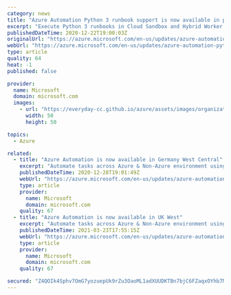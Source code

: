 ```yaml
---
category: news
title: "Azure Automation Python 3 runbook support is now available in public preview"
excerpt: "Execute Python 3 runbooks in Cloud Sandbox and Hybrid Worker."
publishedDateTime: 2020-12-22T19:00:03Z
originalUrl: "https://azure.microsoft.com/en-us/updates/azure-automation-python-3-public-preview/"
webUrl: "https://azure.microsoft.com/en-us/updates/azure-automation-python-3-public-preview/"
type: article
quality: 64
heat: -1
published: false

provider:
  name: Microsoft
  domain: microsoft.com
  images:
    - url: "https://everyday-cc.github.io/azure/assets/images/organizations/microsoft.com-50x50.jpg"
      width: 50
      height: 50

topics:
  - Azure

related:
  - title: "Azure Automation is now available in Germany West Central"
    excerpt: "Automate tasks across Azure & Non-Azure environment using PowerShell and Python based scripts."
    publishedDateTime: 2020-12-28T19:01:49Z
    webUrl: "https://azure.microsoft.com/en-us/updates/azure-automation-in-germany-west-central-region/"
    type: article
    provider:
      name: Microsoft
      domain: microsoft.com
    quality: 67
  - title: "Azure Automation is now available in UK West"
    excerpt: "Automate tasks across Azure & Non-Azure environment using PowerShell and Python based scripts. "
    publishedDateTime: 2021-03-23T17:55:15Z
    webUrl: "https://azure.microsoft.com/en-us/updates/azure-automation-in-uk-west-region/"
    type: article
    provider:
      name: Microsoft
      domain: microsoft.com
    quality: 67

secured: "Z4QOIk4Sphv7OmG7yozuepUk9rZu3OaoML1adXUUDKTBn7bjC6FZaqxOYhb7MuHQSdBYRLzV+q18yHUZSonJrZ++pfK6kygi7kmTVDWv7zYVOb0yV7ESU0o/MonuCShkJefOG6GDobqTjMcV/7yZtFxkAPO6omjDJDomxzLODFFSMqhK2eDgDIbt1L2XcHItjq8SKN33e3jhEqCPD5K+lghwaJZRwLMB7TXMC1DnXOpJDzV0lEmkx84H5kdscg3NLPZeU/hrYpqQZgoHg4MB/hYH05ou5mBw6GAInX2WxtKIZkkz2UVry5Kv0Kt8bUgeaVCeCKIrRW7H4xzFNsNz62+mQty4sOLtzjzzUrwLGEQ=;tnTrFrZM22/wjK/uxZ59SA=="
---
```


